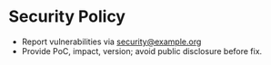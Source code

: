 # Security Policy
- Report vulnerabilities via security@example.org
- Provide PoC, impact, version; avoid public disclosure before fix.